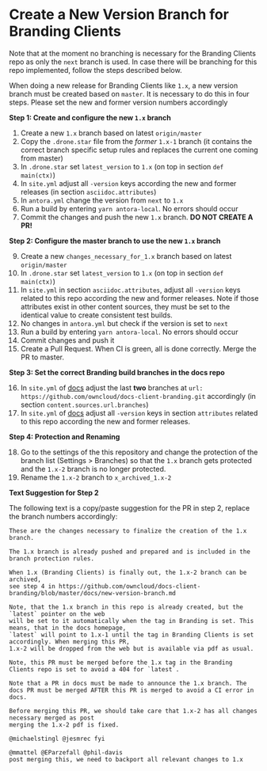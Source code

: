 # Create a New Version Branch for Branding Clients

Note that at the moment no branching is necessary for the Branding Clients repo as only the `next` branch is used. In case there will be branching for this repo implemented, follow the steps described below.
 
When doing a new release for Branding Clients like `1.x`, a new version branch must be created based on `master`. It is necessary to do this in four steps. Please set the new and former version numbers accordingly

**Step 1: Create and configure the new `1.x` branch**

1.  Create a new `1.x` branch based on latest `origin/master`
2.  Copy the `.drone.star` file from the _former_ `1.x-1` branch
    (it contains the correct branch specific setup rules and replaces the current one coming from master)
3.  In `.drone.star` set `latest_version` to `1.x` (on top in section `def main(ctx)`)
4.  In `site.yml` adjust all `-version` keys according the new and former releases
    (in section `asciidoc.attributes`)
5.  In `antora.yml` change the version from `next` to `1.x`
6.  Run a build by entering `yarn antora-local`. No errors should occur
7.  Commit the changes and push the new `1.x` branch. **DO NOT CREATE A PR!**

**Step 2: Configure the master branch to use the new `1.x` branch**

9.  Create a new `changes_necessary_for_1.x` branch based on latest `origin/master`
10.  In `.drone.star` set `latest_version` to `1.x` (on top in section `def main(ctx)`)
11. In `site.yml` in section `asciidoc.attributes`, adjust all `-version` keys related to this repo according the new and former releases. Note if those attributes exist in other content sources, they must be set to the identical value to create consistent test builds.
12. No changes in `antora.yml` but check if the version is set to `next`
13. Run a build by entering `yarn antora-local`. No errors should occur
14. Commit changes and push it
15. Create a Pull Request. When CI is green, all is done correctly. Merge the PR to master.

**Step 3: Set the correct Branding build branches in the docs repo**

16. In `site.yml` of [docs](https://github.com/owncloud/docs/blob/master/site.yml) adjust the last **two** branches at `url: https://github.com/owncloud/docs-client-branding.git` accordingly
    (in section `content.sources.url.branches`)
17. In `site.yml` of [docs](https://github.com/owncloud/docs/blob/master/site.yml) adjust all `-version` keys in section `attributes` related to this repo according the new and former releases.

**Step 4: Protection and Renaming**

18. Go to the settings of the this repository and change the protection of the branch list (Settings > Branches) so that the `1.x` branch gets protected and the `1.x-2` branch is no longer protected.
19. Rename the `1.x-2` branch to `x_archived_1.x-2`

**Text Suggestion for Step 2**

The following text is a copy/paste suggestion for the PR in step 2, replace the branch numbers accordingly:
```
These are the changes necessary to finalize the creation of the 1.x branch.

The 1.x branch is already pushed and prepared and is included in the branch protection rules.

When 1.x (Branding Clients) is finally out, the 1.x-2 branch can be archived,
see step 4 in https://github.com/owncloud/docs-client-branding/blob/master/docs/new-version-branch.md

Note, that the 1.x branch in this repo is already created, but the `latest` pointer on the web
will be set to it automatically when the tag in Branding is set. This means, that in the docs homepage,
`latest` will point to 1.x-1 until the tag in Branding Clients is set accordingly. When merging this PR,
1.x-2 will be dropped from the web but is available via pdf as usual.

Note, this PR must be merged before the 1.x tag in the Branding Clients repo is set to avoid a 404 for `latest`.

Note that a PR in docs must be made to announce the 1.x branch. The docs PR must be merged AFTER this PR is merged to avoid a CI error in docs.

Before merging this PR, we should take care that 1.x-2 has all changes necessary merged as post
merging the 1.x-2 pdf is fixed.

@michaelstingl @jesmrec fyi

@mmattel @EParzefall @phil-davis
post merging this, we need to backport all relevant changes to 1.x
```
